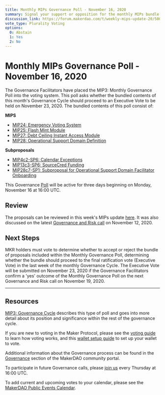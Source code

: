 ```yaml
---
title: Monthly MIPs Governance Poll - November 16, 2020
summary: Signal your support or opposition for the monthly MIPs bundle for November
discussion_link: https://forum.makerdao.com/t/weekly-mips-update-20/5009
vote_type: Plurality Voting
options:
  0: Abstain
  1: Yes
  2: No
---
```


# Monthly MIPs Governance Poll - November 16, 2020

The Governance Facilitators have placed the MIP3: Monthly Governance Poll into the voting system. This poll asks whether the bundled contents of this month's Governance Cycle should proceed to an Executive Vote to be held on November 23, 2020. The bundled contents of this poll consist of:

**MIPS**

- [MIP24: Emergency Voting System](https://forum.makerdao.com/t/mip24-emergency-voting-system-replaces-mip-5/4009)
- [MIP25: Flash Mint Module](https://forum.makerdao.com/t/mip25-flash-mint-module/4400)
- [MIP27: Debt Ceiling Instant Access Module](https://forum.makerdao.com/t/mip27-debt-ceiling-instant-access-module/4625)
- [MIP28: Operational Support Domain Definition](https://forum.makerdao.com/t/mip28-operational-support-domain-definition/4627)

**Subproposals**

- [MIP4c2-SP6: Calendar Exceptions](https://forum.makerdao.com/t/mip4c2-sp6-calendar-exceptions/4546)
- [MIP13c3-SP6: SourceCred Funding](https://forum.makerdao.com/t/mip13c3-sp6-sourcecred-funding/4545)
- [MIP28c7-SP1: Subproposal for Operational Support Domain Facilitator Onboarding](https://forum.makerdao.com/t/mip28c7-sp1-subproposal-for-operational-support-domain-facilitator-onboarding/4628)

This Governance [Poll](https://community-development.makerdao.com/en/learn/governance/on-chain-gov) will be active for three days beginning on Monday, November 16 at 16:00 UTC.

## Review

The proposals can be reviewed in this week's MIPs update [here](https://forum.makerdao.com/t/weekly-mips-update-20/5009). It was also discussed on the latest [Governance and Risk call](https://forum.makerdao.com/t/agenda-discussion-scientific-governance-and-risk-118-thursday-november-12-16-00-utc/5008) on November 12, 2020.

## Next Steps

MKR holders must vote to determine whether to accept or reject the bundle of proposals included within the Monthly Governance Poll, determining whether the bundle should proceed to the final ratification vote (Executive Vote) in the last week of the monthly Governance Cycle. The Executive Vote will be submitted on November 23, 2020 if the Governance Facilitators confirm a 'yes' outcome of the Monthly Governance Poll on the next Governance and Risk call on November 19, 2020.

---

## Resources

[MIP3: Governance Cycle](https://github.com/makerdao/mips/blob/Accepted/MIP3/mip3.md) describes this type of poll and goes into more detail about its position and significance within the rest of the governance cycle.

If you are new to voting in the Maker Protocol, please see the [voting guide](https://community-development.makerdao.com/en/learn/governance/how-voting-works/) to learn how voting works, and this [wallet setup guide](https://community-development.makerdao.com/en/learn/governance/voting-setup/) to set up your wallet to vote.

Additional information about the Governance process can be found in the [Governance](https://community-development.makerdao.com/en/learn/governance) section of the MakerDAO community portal.

To participate in future Governance calls, please [join us](https://github.com/makerdao/community/tree/master/governance/governance-and-risk-meetings) every Thursday at 16:00 UTC.

To add current and upcoming votes to your calendar, please see the [MakerDAO Public Events Calendar](https://calendar.google.com/calendar/embed?src=makerdao.com_3efhm2ghipksegl009ktniomdk%40group.calendar.google.com&ctz=UTC&mode=week&showCalendars=0&showPrint=0).
